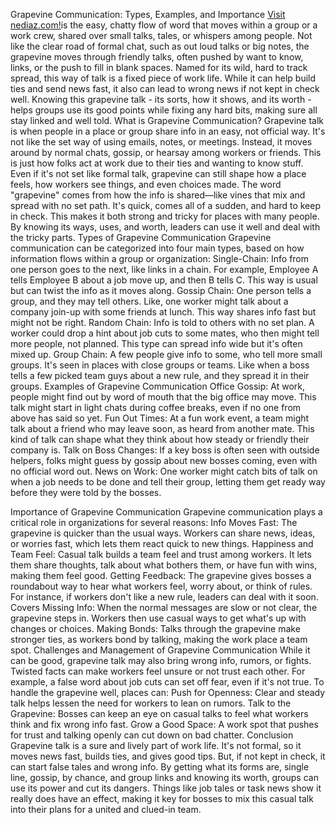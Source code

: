 Grapevine Communication: Types, Examples, and Importance
<a href="https://nediaz.com/blog/what-is-grapevine-communication-types-examples-importance">
Visit nediaz.com!</a>is the easy, chatty flow of word that moves within a group or a work crew, shared over small talks, tales, or whispers among people. Not like the clear road of formal chat, such as out loud talks or big notes, the grapevine moves through friendly talks, often pushed by want to know, links, or the push to fill in blank spaces. Named for its wild, hard to track spread, this way of talk is a fixed piece of work life. While it can help build ties and send news fast, it also can lead to wrong news if not kept in check well. Knowing this grapevine talk - its sorts, how it shows, and its worth - helps groups use its good points while fixing any hard bits, making sure all stay linked and well told.
What is Grapevine Communication?
Grapevine talk is when people in a place or group share info in an easy, not official way. It's not like the set way of using emails, notes, or meetings. Instead, it moves around by normal chats, gossip, or hearsay among workers or friends. This is just how folks act at work due to their ties and wanting to know stuff. Even if it's not set like formal talk, grapevine can still shape how a place feels, how workers see things, and even choices made.
The word "grapevine" comes from how the info is shared—like vines that mix and spread with no set path. It's quick, comes all of a sudden, and hard to keep in check. This makes it both strong and tricky for places with many people. By knowing its ways, uses, and worth, leaders can use it well and deal with the tricky parts.
Types of Grapevine Communication
Grapevine communication can be categorized into four main types, based on how information flows within a group or organization:
Single-Chain: Info from one person goes to the next, like links in a chain. For example, Employee A tells Employee B about a job move up, and then B tells C. This way is usual but can twist the info as it moves along.
Gossip Chain: One person tells a group, and they may tell others. Like, one worker might talk about a company join-up with some friends at lunch. This way shares info fast but might not be right.
Random Chain: Info is told to others with no set plan. A worker could drop a hint about job cuts to some mates, who then might tell more people, not planned. This type can spread info wide but it's often mixed up.
Group Chain: A few people give info to some, who tell more small groups. It's seen in places with close groups or teams. Like when a boss tells a few picked team guys about a new rule, and they spread it in their groups.
Examples of Grapevine Communication
Office Gossip: At work, people might find out by word of mouth that the big office may move. This talk might start in light chats during coffee breaks, even if no one from above has said so yet.
Fun Out Times: At a fun work event, a team might talk about a friend who may leave soon, as heard from another mate. This kind of talk can shape what they think about how steady or friendly their company is.
Talk on Boss Changes: If a key boss is often seen with outside helpers, folks might guess by gossip about new bosses coming, even with no official word out.
News on Work: One worker might catch bits of talk on when a job needs to be done and tell their group, letting them get ready way before they were told by the bosses.


Importance of Grapevine Communication
Grapevine communication plays a critical role in organizations for several reasons:
Info Moves Fast: The grapevine is quicker than the usual ways. Workers can share news, ideas, or worries fast, which lets them react quick to new things.
Happiness and Team Feel: Casual talk builds a team feel and trust among workers. It lets them share thoughts, talk about what bothers them, or have fun with wins, making them feel good.
Getting Feedback: The grapevine gives bosses a roundabout way to hear what workers feel, worry about, or think of rules. For instance, if workers don't like a new rule, leaders can deal with it soon.
Covers Missing Info: When the normal messages are slow or not clear, the grapevine steps in. Workers then use casual ways to get what's up with changes or choices.
Making Bonds: Talks through the grapevine make stronger ties, as workers bond by talking, making the work place a team spot.
Challenges and Management of Grapevine Communication
While it can be good, grapevine talk may also bring wrong info, rumors, or fights. Twisted facts can make workers feel unsure or not trust each other. For example, a false word about job cuts can set off fear, even if it's not true. To handle the grapevine well, places can:
Push for Openness: Clear and steady talk helps lessen the need for workers to lean on rumors.
Talk to the Grapevine: Bosses can keep an eye on casual talks to feel what workers think and fix wrong info fast.
Grow a Good Space: A work spot that pushes for trust and talking openly can cut down on bad chatter.
Conclusion
Grapevine talk is a sure and lively part of work life. It's not formal, so it moves news fast, builds ties, and gives good tips. But, if not kept in check, it can start false tales and wrong info. By getting what its forms are, single line, gossip, by chance, and group links and knowing its worth, groups can use its power and cut its dangers. Things like job tales or task news show it really does have an effect, making it key for bosses to mix this casual talk into their plans for a united and clued-in team.

